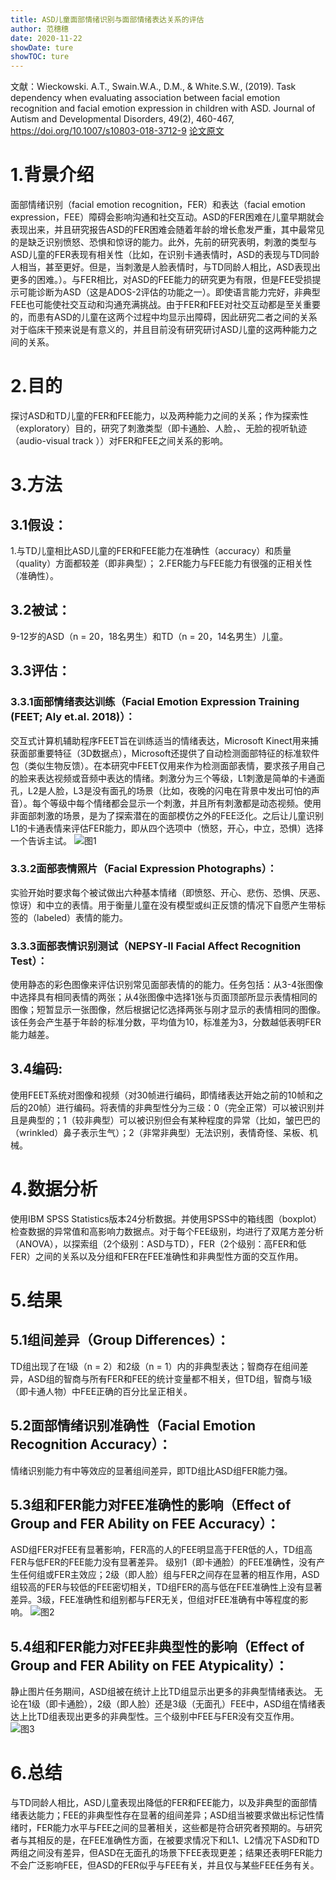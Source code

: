 ```yaml
---
title: ASD儿童面部情绪识别与面部情绪表达关系的评估
author: 范穗穗
date: 2020-11-22
showDate: ture
showTOC: ture
---
```

文献：Wieckowski. A.T., Swain.W.A., D.M., & White.S.W., (2019). Task dependency when evaluating association between facial emotion recognition and facial emotion expression in children with ASD. Journal of Autism and Developmental Disorders, 49(2), 460-467, https://doi.org/10.1007/s10803-018-3712-9
[论文原文](../Source_Files/2020-11-22-FSS1.pdf)
# 1.背景介绍
面部情绪识别（facial emotion recognition，FER）和表达（facial emotion expression，FEE）障碍会影响沟通和社交互动。ASD的FER困难在儿童早期就会表现出来，并且研究报告ASD的FER困难会随着年龄的增长愈发严重，其中最常见的是缺乏识别愤怒、恐惧和惊讶的能力。此外，先前的研究表明，刺激的类型与ASD儿童的FER表现有相关性（比如，在识别卡通表情时，ASD的表现与TD同龄人相当，甚至更好。但是，当刺激是人脸表情时，与TD同龄人相比，ASD表现出更多的困难。）。与FER相比，对ASD的FEE能力的研究更为有限，但是FEE受损提示可能诊断为ASD（这是ADOS-2评估的功能之一）。即使语言能力完好，非典型FEE也可能使社交互动和沟通充满挑战。由于FER和FEE对社交互动都是至关重要的，而患有ASD的儿童在这两个过程中均显示出障碍，因此研究二者之间的关系对于临床干预来说是有意义的，并且目前没有研究研讨ASD儿童的这两种能力之间的关系。
# 2.目的
探讨ASD和TD儿童的FER和FEE能力，以及两种能力之间的关系；作为探索性（exploratory）目的，研究了刺激类型（即卡通脸、人脸，、无脸的视听轨迹（audio-visual track ））对FER和FEE之间关系的影响。
# 3.方法
## 3.1假设：
1.与TD儿童相比ASD儿童的FER和FEE能力在准确性（accuracy）和质量（quality）方面都较差（即非典型）；
2.FER能力与FEE能力有很强的正相关性（准确性）。
## 3.2被试：
9-12岁的ASD（n = 20，18名男生）和TD（n = 20，14名男生）儿童。
## 3.3评估：
### 3.3.1面部情绪表达训练（Facial Emotion Expression Training (FEET; Aly et.al. 2018)）：
交互式计算机辅助程序FEET旨在训练适当的情绪表达，Microsoft Kinect用来捕获面部重要特征（3D数据点），Microsoft还提供了自动检测面部特征的标准软件包（类似生物反馈）。在本研究中FEET仅用来作为检测面部表情，要求孩子用自己的脸来表达视频或音频中表达的情绪。刺激分为三个等级，L1刺激是简单的卡通面孔，L2是人脸，L3是没有面孔的场景（比如，夜晚的闪电在背景中发出可怕的声音）。每个等级中每个情绪都会显示一个刺激，并且所有刺激都是动态视频。使用非面部刺激的场景，是为了探索潜在的面部模仿之外的FEE泛化。之后让儿童识别L1的卡通表情来评估FER能力，即从四个选项中（愤怒，开心，中立，恐惧）选择一个告诉主试。
![图1](../Supporting_Information/2020-11-22-FSS1-Fig3.png)
### 3.3.2面部表情照片（Facial Expression Photographs）：
实验开始时要求每个被试做出六种基本情绪（即愤怒、开心、悲伤、恐惧、厌恶、惊讶）和中立的表情。用于衡量儿童在没有模型或纠正反馈的情况下自愿产生带标签的（labeled）表情的能力。
### 3.3.3面部表情识别测试（NEPSY‑II Facial Affect Recognition Test）：
使用静态的彩色图像来评估识别常见面部表情的的能力。任务包括：从3-4张图像中选择具有相同表情的两张；从4张图像中选择1张与页面顶部所显示表情相同的图像；短暂显示一张图像，然后根据记忆选择两张与刚才显示的表情相同的图像。该任务会产生基于年龄的标准分数，平均值为10，标准差为3，分数越低表明FER能力越差。
## 3.4编码:
使用FEET系统对图像和视频（对30帧进行编码，即情绪表达开始之前的10帧和之后的20帧）进行编码。将表情的非典型性分为三级：0（完全正常）可以被识别并且是典型的；1（较非典型）可以被识别但会有某种程度的异常（比如，皱巴巴的（wrinkled）鼻子表示生气）；2（非常非典型）无法识别，表情奇怪、呆板、机械。
# 4.数据分析
使用IBM SPSS Statistics版本24分析数据。并使用SPSS中的箱线图（boxplot）检查数据的异常值和高影响力数据点。对于每个FEE级别，均进行了双尾方差分析（ANOVA），以探索组（2个级别：ASD与TD），FER（2个级别：高FER和低FER）之间的关系以及分组和FER在FEE准确性和非典型性方面的交互作用。
# 5.结果
## 5.1组间差异（Group Differences）：
TD组出现了在1级（n = 2）和2级（n = 1）内的非典型表达；智商存在组间差异，ASD组的智商与所有FER和FEE的统计变量都不相关，但TD组，智商与1级（即卡通人物）中FEE正确的百分比呈正相关。
## 5.2面部情绪识别准确性（Facial Emotion Recognition Accuracy）：
情绪识别能力有中等效应的显著组间差异，即TD组比ASD组FER能力强。
## 5.3组和FER能力对FEE准确性的影响（Effect of Group and FER Ability on FEE Accuracy）：
ASD组FER对FEE有显著影响，FER高的人的FEE明显高于FER低的人，TD组高FER与低FER的FEE能力没有显著差异。
级别1（即卡通脸）的FEE准确性，没有产生任何组或FER主效应；2级（即人脸）组与FER之间存在显著的相互作用，ASD组较高的FER与较低的FEE密切相关，TD组FER的高与低在FEE准确性上没有显著差异。3级，FEE准确性和组别都与FER无关，但组对FEE准确有中等程度的影响。
![图2](../Supporting_Information/2020-11-22-FSS1-Fig1.png)
## 5.4组和FER能力对FEE非典型性的影响（Effect of Group and FER Ability on FEE Atypicality）：
静止图片任务期间，ASD组被在统计上比TD组显示出更多的非典型情绪表达。
无论在1级（即卡通脸），2级（即人脸）还是3级（无面孔）FEE中，ASD组在情绪表达上比TD组表现出更多的非典型性。三个级别中FEE与FER没有交互作用。
![图3](../Supporting_Information/2020-11-22-FSS1-Fig2.png)
# 6.总结
与TD同龄人相比，ASD儿童表现出降低的FER和FEE能力，以及非典型的面部情绪表达能力；FEE的非典型性存在显著的组间差异；ASD组当被要求做出标记性情绪时，FER能力水平与FEE之间的显著相关，这些都是符合研究者预期的。与研究者与其相反的是，在FEE准确性方面，在被要求情况下和L1、L2情况下ASD和TD两组之间没有差异，但ASD在无面孔的场景下FEE表现更差；结果还表明FER能力不会广泛影响FEE，但ASD的FER似乎与FEE有关，并且仅与某些FEE任务有关。
